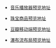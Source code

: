 - [音乐播放器预览地址](https://lin-ya.github.io/Project/music/index.html)

- [珠宝商品预览地址](https://lin-ya.github.io/Project/store/index.html)

- [豆瓣移动端预览地址](https://lin-ya.github.io/Project/douban-mobile/index.html)

- [瀑布流布局预览地址](https://lin-ya.github.io/Project/瀑布流/index.html)
